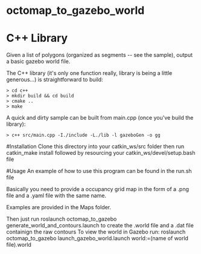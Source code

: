 # octomap_to_gazebo_world


# C++ Library
Given a list of polygons (organized as segments -- see the sample), output a basic gazebo world file.

The C++ library (it's only one function really, library is being a little generous...) is straightforward to build:

    > cd c++
    > mkdir build && cd build
    > cmake ..
    > make 

A quick and dirty sample can be built from main.cpp (once you've build the library):

    > c++ src/main.cpp -I./include -L./lib -l gazeboGen -o gg


#Installation
Clone this directory into your catkin_ws/src folder
then run catkin_make install followed by resourcing your catkin_ws/devel/setup.bash file


#Usage
An example of how to use this program can be found in the run.sh file

Basically you need to provide a occupancy grid map in the form of a .png file and a .yaml file with the same name.

Examples are provided in the Maps folder.

Then just run roslaunch octomap_to_gazebo generate_world_and_contours.launch to create the .world file and a .dat file containign the raw contours
To view the world in Gazebo run:
roslaunch octomap_to_gazebo launch_gazebo_world.launch world:=(name of world file).world


